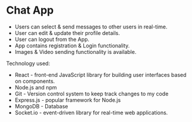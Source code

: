 # Chat App

- Users can select & send messages to other users in real-time.
- User can edit & update their profile details.
- User can logout from the App.
- App contains registration & Login functionality.
- Images & Video sending functionality is available.

Technology used:

- React - front-end JavaScript library for building user interfaces based on components.
- Node.js and npm
- Git - Version control system to keep track changes to my code
- Express.js - popular framework for Node.js
- MongoDB - Database
- Socket.io - event-driven library for real-time web applications.
  

